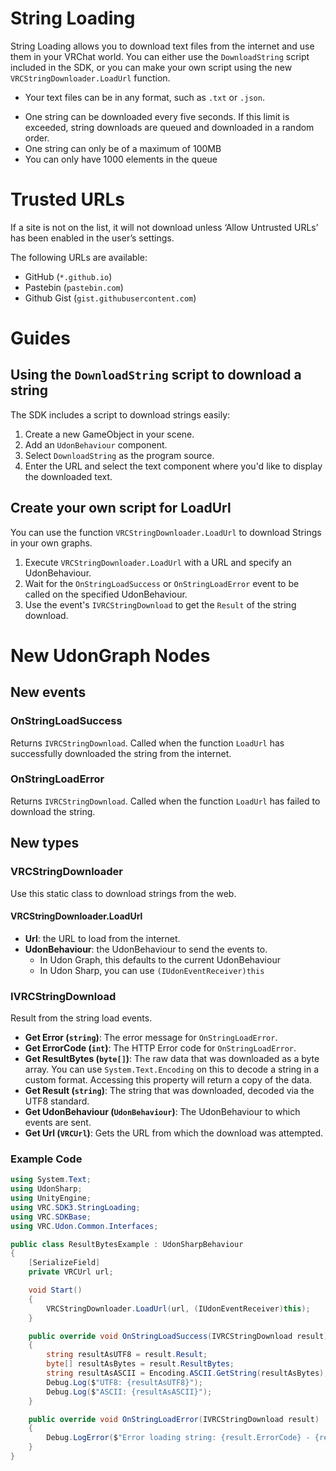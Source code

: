 # String Loading

String Loading allows you to download text files from the internet and use them in your VRChat world. You can either use the `DownloadString` script included in the SDK, or you can make your own script using the new `VRCStringDownloader.LoadUrl` function.

- Your text files can be in any format, such as `.txt` or `.json`.
* One string can be downloaded every five seconds.
If this limit is exceeded, string downloads are queued and downloaded in a random order.
* One string can only be of a maximum of 100MB
* You can only have 1000 elements in the queue

# Trusted URLs
If a site is not on the list, it will not download unless ‘Allow Untrusted URLs’ has been enabled in the user’s settings.

The following URLs are available:

* GitHub (`*.github.io`)
* Pastebin (`pastebin.com`)
* Github Gist (`gist.githubusercontent.com`)

# Guides
## Using the `DownloadString` script to download a string
The SDK includes a script to download strings easily:

1. Create a new GameObject in your scene.
2. Add an `UdonBehaviour` component.
3. Select `DownloadString` as the program source.
4. Enter the URL and select the text component where you'd like to display the downloaded text.

## Create your own script for LoadUrl
You can use the function `VRCStringDownloader.LoadUrl` to download Strings in your own graphs.

1. Execute `VRCStringDownloader.LoadUrl` with a URL and specify an UdonBehaviour.
2. Wait for the `OnStringLoadSuccess` or `OnStringLoadError` event to be called on the specified UdonBehaviour.
3. Use the event's `IVRCStringDownload` to get the `Result` of the string download. 
# New UdonGraph Nodes
## New events
### OnStringLoadSuccess
Returns `IVRCStringDownload`. Called when the function `LoadUrl` has successfully downloaded the string from the internet.

### OnStringLoadError
Returns `IVRCStringDownload`. Called when the function `LoadUrl` has failed to download the string.

## New types
### VRCStringDownloader

Use this static class to download strings from the web.

#### VRCStringDownloader.LoadUrl
* **Url**: the URL to load from the internet.
* **UdonBehaviour**: the UdonBehaviour to send the events to. 
    * In Udon Graph, this defaults to the current UdonBehaviour
    * In Udon Sharp, you can use `(IUdonEventReceiver)this`


### IVRCStringDownload
Result from the string load events.

* **Get Error (`string`)**: The error message for `OnStringLoadError`.
* **Get ErrorCode (`int`)**: The HTTP Error code for `OnStringLoadError`.
* **Get ResultBytes (`byte[]`)**: The raw data that was downloaded as a byte array. You can use `System.Text.Encoding` on this to decode a string in a custom format. Accessing this property will return a copy of the data.
* **Get Result (`string`)**: The string that was downloaded, decoded via the UTF8 standard.
* **Get UdonBehaviour (`UdonBehaviour`)**: The UdonBehaviour to which events are sent.
* **Get Url (`VRCUrl`)**: Gets the URL from which the download was attempted.

### Example Code

```csharp title="String Download Example, Custom Text Encoding"
using System.Text;
using UdonSharp;
using UnityEngine;
using VRC.SDK3.StringLoading;
using VRC.SDKBase;
using VRC.Udon.Common.Interfaces;

public class ResultBytesExample : UdonSharpBehaviour
{
    [SerializeField]
    private VRCUrl url;

    void Start()
    {
        VRCStringDownloader.LoadUrl(url, (IUdonEventReceiver)this);
    }

    public override void OnStringLoadSuccess(IVRCStringDownload result)
    {
        string resultAsUTF8 = result.Result;
        byte[] resultAsBytes = result.ResultBytes;
        string resultAsASCII = Encoding.ASCII.GetString(resultAsBytes);
        Debug.Log($"UTF8: {resultAsUTF8}");
        Debug.Log($"ASCII: {resultAsASCII}");
    }

    public override void OnStringLoadError(IVRCStringDownload result)
    {
        Debug.LogError($"Error loading string: {result.ErrorCode} - {result.Error}");
    }
}
```